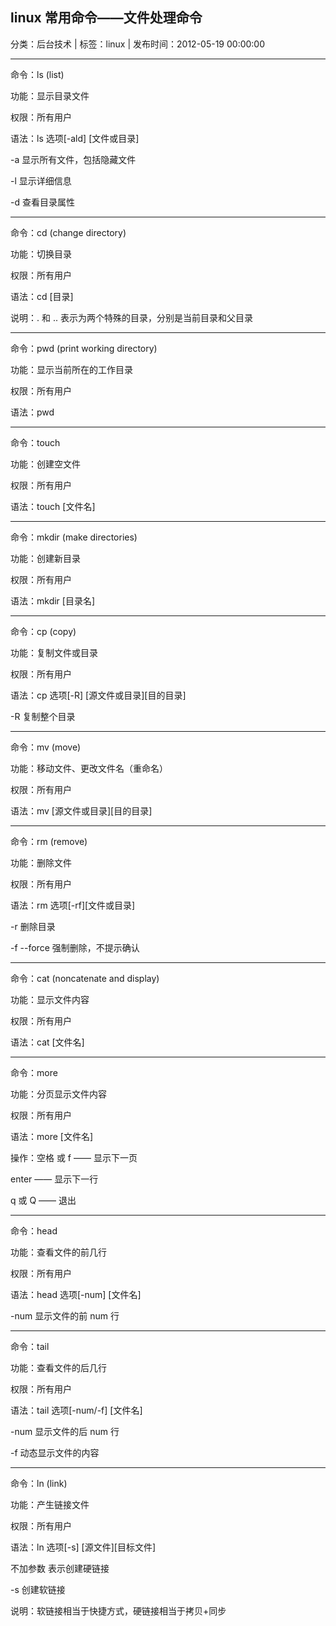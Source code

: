 ## linux 常用命令——文件处理命令

分类：后台技术 | 标签：linux | 发布时间：2012-05-19 00:00:00

___

命令：ls (list)

功能：显示目录文件

权限：所有用户

语法：ls 选项[-ald] [文件或目录]

-a 显示所有文件，包括隐藏文件

-l 显示详细信息

-d 查看目录属性

___

命令：cd (change directory)

功能：切换目录

权限：所有用户

语法：cd [目录]

说明：. 和 .. 表示为两个特殊的目录，分别是当前目录和父目录

___

命令：pwd (print working directory)

功能：显示当前所在的工作目录

权限：所有用户

语法：pwd

___

命令：touch

功能：创建空文件

权限：所有用户

语法：touch [文件名]

___

命令：mkdir (make directories)

功能：创建新目录

权限：所有用户

语法：mkdir [目录名]

___

命令：cp (copy)

功能：复制文件或目录

权限：所有用户

语法：cp 选项[-R] [源文件或目录][目的目录]

-R 复制整个目录

___

命令：mv (move)

功能：移动文件、更改文件名（重命名）

权限：所有用户

语法：mv [源文件或目录][目的目录]

___

命令：rm (remove)

功能：删除文件

权限：所有用户

语法：rm 选项[-rf][文件或目录]

-r 删除目录

-f --force 强制删除，不提示确认

___

命令：cat (noncatenate and display)

功能：显示文件内容

权限：所有用户

语法：cat [文件名]

___

命令：more

功能：分页显示文件内容

权限：所有用户

语法：more [文件名]

操作：空格 或 f —— 显示下一页

enter —— 显示下一行

q 或 Q —— 退出

___

命令：head

功能：查看文件的前几行

权限：所有用户

语法：head 选项[-num] [文件名]

-num 显示文件的前 num 行

___

命令：tail

功能：查看文件的后几行

权限：所有用户

语法：tail 选项[-num/-f] [文件名]

-num 显示文件的后 num 行

-f 动态显示文件的内容

___

命令：ln (link)

功能：产生链接文件

权限：所有用户

语法：ln 选项[-s] [源文件][目标文件]

不加参数 表示创建硬链接

-s 创建软链接

说明：软链接相当于快捷方式，硬链接相当于拷贝+同步
